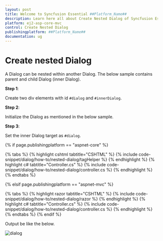 ```yaml
---
layout: post
title: Welcome to Syncfusion Essential ##Platform_Name##
description: Learn here all about Create Nested Dialog of Syncfusion Essential ##Platform_Name## widgets based on HTML5 and jQuery.
platform: ej2-asp-core-mvc
control: Create Nested Dialog
publishingplatform: ##Platform_Name##
documentation: ug
---
```



# Create nested Dialog

A Dialog can be nested within another Dialog. The below sample contains parent and child Dialog (inner Dialog).

**Step 1**:

Create two div elements with id `#dialog` and `#innerDialog`.

**Step 2**:

Initialize the Dialog as mentioned in the below sample.

**Step 3**:

Set the inner Dialog target as `#dialog`.

{% if page.publishingplatform == "aspnet-core" %}

{% tabs %}
{% highlight cshtml tabtitle="CSHTML" %}
{% include code-snippet/dialog/how-to/nested-dialog/tagHelper %}
{% endhighlight %}
{% highlight c# tabtitle="Controller.cs" %}
{% include code-snippet/dialog/how-to/nested-dialog/controller.cs %}
{% endhighlight %}
{% endtabs %}

{% elsif page.publishingplatform == "aspnet-mvc" %}

{% tabs %}
{% highlight razor tabtitle="CSHTML" %}
{% include code-snippet/dialog/how-to/nested-dialog/razor %}
{% endhighlight %}
{% highlight c# tabtitle="Controller.cs" %}
{% include code-snippet/dialog/how-to/nested-dialog/controller.cs %}
{% endhighlight %}
{% endtabs %}
{% endif %}



Output be like the below.

![dialog](../images/dialog-nested.png)